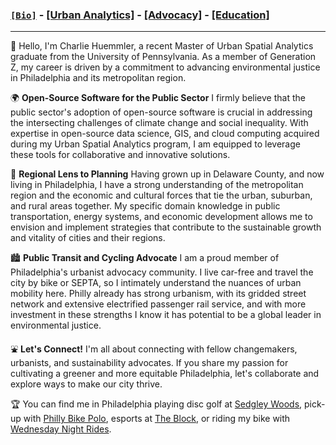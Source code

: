 ### [```[Bio]```](/index.md) - [[Urban Analytics]](/portfolio.md) - [[Advocacy]](/advocacy.md) - [[Education]](/education.md) 

---

👋 Hello, I'm Charlie Huemmler, a recent Master of Urban Spatial Analytics graduate from the University of Pennsylvania. As a member of Generation Z, my career is driven by a commitment to advancing environmental justice in Philadelphia and its metropolitan region.

🌍 **Open-Source Software for the Public Sector**
I firmly believe that the public sector's adoption of open-source software is crucial in addressing the intersecting challenges of climate change and social inequality. With expertise in open-source data science, GIS, and cloud computing acquired during my Urban Spatial Analytics program, I am equipped to leverage these tools for collaborative and innovative solutions.

🌆 **Regional Lens to Planning**
Having grown up in Delaware County, and now living in Philadelphia, I have a strong understanding of the metropolitan region and the economic and cultural forces that tie the urban, suburban, and rural areas together. My specific domain knowledge in public transportation, energy systems, and economic development allows me to envision and implement strategies that contribute to the sustainable growth and vitality of cities and their regions.

🏙 **Public Transit and Cycling Advocate**
I am a proud member of Philadelphia's urbanist advocacy community. I live car-free and travel the city by bike or SEPTA, so I intimately understand the nuances of urban mobility here. Philly already has strong urbanism, with its gridded street network and extensive electrified passenger rail service, and with more investment in these strengths I know it has potential to be a global leader in environmental justice. 

⛲ **Let's Connect!**
I'm all about connecting with fellow changemakers, urbanists, and sustainability advocates. If you share my passion for cultivating a greener and more equitable Philadelphia, let's collaborate and explore ways to make our city thrive.
 
🏆 You can find me in Philadelphia playing disc golf at [Sedgley Woods](https://www.sedgleywoods.com/), pick-up with [Philly Bike Polo](https://linktr.ee/phillybikepolo), esports at [The Block](https://nerdstreet.com/venues/localhost-in-philly), or riding my bike with [Wednesday Night Rides](https://wednightrides.org/).
